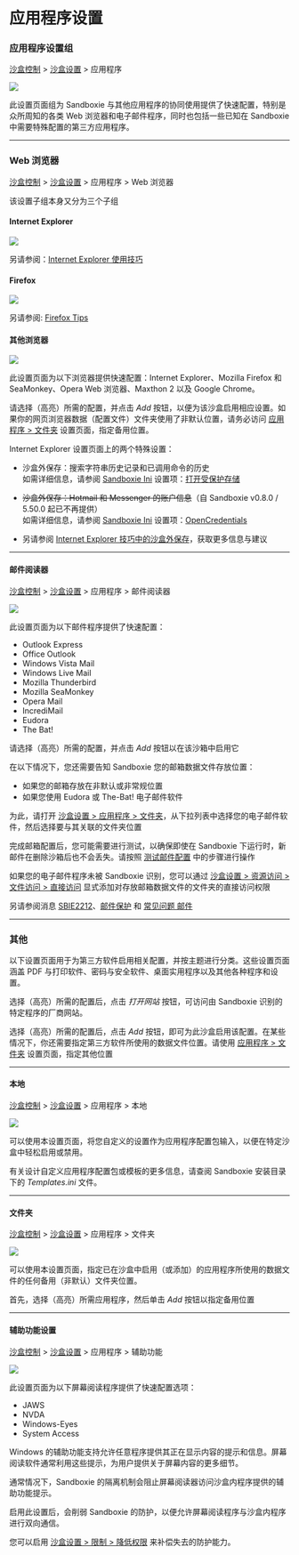 # 应用程序设置

### 应用程序设置组

[沙盒控制](SandboxieControl.md) > [沙盒设置](SandboxSettings.md) > 应用程序

![](../Media/ApplicationsSettings.png)

此设置页面组为 Sandboxie 与其他应用程序的协同使用提供了快速配置，特别是众所周知的各类 Web 浏览器和电子邮件程序，同时也包括一些已知在 Sandboxie 中需要特殊配置的第三方应用程序。

* * *

### Web 浏览器

[沙盒控制](SandboxieControl.md) > [沙盒设置](SandboxSettings.md) > 应用程序 > Web 浏览器

该设置子组本身又分为三个子组


#### Internet Explorer
![](../Media/WebBrowserSettings1.png)

另请参阅：[Internet Explorer 使用技巧](InternetExplorerTips.md)

#### Firefox
![](../Media/WebBrowserSettings2.png)

另请参阅:  [Firefox Tips](FirefoxTips.md)

#### 其他浏览器
![](../Media/WebBrowserSettings3.png)


此设置页面为以下浏览器提供快速配置：Internet Explorer、Mozilla Firefox 和 SeaMonkey、Opera Web 浏览器、Maxthon 2 以及 Google Chrome。

请选择（高亮）所需的配置，并点击 _Add_ 按钮，以便为该沙盒启用相应设置。如果你的网页浏览器数据（配置文件）文件夹使用了非默认位置，请务必访问 [应用程序 > 文件夹](ApplicationsSettings.md#folders) 设置页面，指定备用位置。

Internet Explorer 设置页面上的两个特殊设置：

*   沙盒外保存：搜索字符串历史记录和已调用命令的历史<br>
如需详细信息，请参阅 [Sandboxie Ini](SandboxieIni.md) 设置项：[打开受保护存储](OpenProtectedStorage.md)

*   ~~沙盒外保存：Hotmail 和 Messenger 的账户信息~~（自 Sandboxie v0.8.0 / 5.50.0 起已不再提供）<br>
如需详细信息，请参阅 [Sandboxie Ini](SandboxieIni.md) 设置项：[OpenCredentials](OpenCredentials.md)
*   另请参阅 [Internet Explorer 技巧中的沙盒外保存](InternetExplorerTips.md#save-outside-sandbox)，获取更多信息与建议

* * *

#### 邮件阅读器

[沙盒控制](SandboxieControl.md) > [沙盒设置](SandboxSettings.md) > 应用程序 > 邮件阅读器

![](../Media/EmailReaderSettings.png)

此设置页面为以下邮件程序提供了快速配置：

*   Outlook Express
*   Office Outlook
*   Windows Vista Mail
*   Windows Live Mail
*   Mozilla Thunderbird
*   Mozilla SeaMonkey
*   Opera Mail
*   IncrediMail
*   Eudora
*   The Bat!

请选择（高亮）所需的配置，并点击 _Add_ 按钮以在该沙箱中启用它

在以下情况下，您还需要告知 Sandboxie 您的邮箱数据文件存放位置：

* 如果您的邮箱存放在非默认或非常规位置
* 如果您使用 Eudora 或 The-Bat! 电子邮件软件

为此，请打开 [沙盒设置 > 应用程序 > 文件夹](ApplicationsSettings.md#folders)，从下拉列表中选择您的电子邮件软件，然后选择要与其关联的文件夹位置

完成邮箱配置后，您可能需要进行测试，以确保即使在 Sandboxie 下运行时，新邮件在删除沙箱后也不会丢失。请按照 [测试邮件配置](TestEmailConfiguration.md) 中的步骤进行操作

如果您的电子邮件程序未被 Sandboxie 识别，您可以通过 [沙盒设置 > 资源访问 > 文件访问 > 直接访问](ResourceAccessSettings.md#file-access--direct-access) 显式添加对存放邮箱数据文件的文件夹的直接访问权限

另请参阅消息 [SBIE2212](SBIE2212.md)、[邮件保护](EmailProtection.md) 和 [常见问题 邮件](FAQEmail.md)

* * *

### <a name="misc" id="misc"></a>其他

以下设置页面用于为第三方软件启用相关配置，并按主题进行分类。这些设置页面涵盖 PDF 与打印软件、密码与安全软件、桌面实用程序以及其他各种程序和设置。

选择（高亮）所需的配置后，点击 _打开网站_ 按钮，可访问由 Sandboxie 识别的特定程序的厂商网站。

选择（高亮）所需的配置后，点击 _Add_ 按钮，即可为此沙盒启用该配置。在某些情况下，你还需要指定第三方软件所使用的数据文件位置。请使用 [应用程序 > 文件夹](ApplicationsSettings.md#folders) 设置页面，指定其他位置
* * *

#### 本地

[沙盒控制](SandboxieControl.md) > [沙盒设置](SandboxSettings.md) > 应用程序 > 本地

![](../Media/LocalApplicationsSettings.png)

可以使用本设置页面，将您自定义的设置作为应用程序配置包输入，以便在特定沙盒中轻松启用或禁用。

有关设计自定义应用程序配置包或模板的更多信息，请查阅 Sandboxie 安装目录下的 _Templates.ini_ 文件。

* * *

#### 文件夹

[沙盒控制](SandboxieControl.md) > [沙盒设置](SandboxSettings.md) > 应用程序 > 文件夹

![](../Media/FolderApplicationsSettings.png)

可以使用本设置页面，指定已在沙盒中启用（或添加）的应用程序所使用的数据文件的任何备用（非默认）文件夹位置。

首先，选择（高亮）所需应用程序，然后单击 _Add_ 按钮以指定备用位置
* * *

#### 辅助功能设置

[沙盒控制](SandboxieControl.md) > [沙盒设置](SandboxSettings.md) > 应用程序 > 辅助功能

![](../Media/AccessibilitySettings.png)

此设置页面为以下屏幕阅读程序提供了快速配置选项：

*   JAWS
*   NVDA
*   Windows-Eyes
*   System Access

Windows 的辅助功能支持允许任意程序提供其正在显示内容的提示和信息。屏幕阅读软件通常利用这些提示，为用户提供关于屏幕内容的更多细节。

通常情况下，Sandboxie 的隔离机制会阻止屏幕阅读器访问沙盒内程序提供的辅助功能提示。

启用此设置后，会削弱 Sandboxie 的防护，以便允许屏幕阅读程序与沙盒内程序进行双向通信。

您可以启用 [沙盒设置 > 限制 > 降低权限](RestrictionsSettings.md#drop-rights) 来补偿失去的防护能力。
